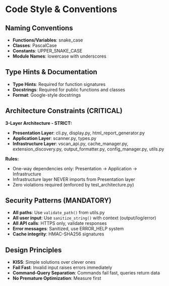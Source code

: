 # Code Style & Conventions

## Naming Conventions
- **Functions/Variables**: snake_case
- **Classes**: PascalCase
- **Constants**: UPPER_SNAKE_CASE
- **Module Names**: lowercase with underscores

## Type Hints & Documentation
- **Type Hints**: Required for function signatures
- **Docstrings**: Required for public functions and classes
- **Format**: Google-style docstrings

## Architecture Constraints (CRITICAL)
**3-Layer Architecture - STRICT:**
- **Presentation Layer**: cli.py, display.py, html_report_generator.py
- **Application Layer**: scanner.py, types.py
- **Infrastructure Layer**: vscan_api.py, cache_manager.py, extension_discovery.py, output_formatter.py, config_manager.py, utils.py

**Rules:**
- One-way dependencies only: Presentation → Application → Infrastructure
- Infrastructure layer NEVER imports from Presentation layer
- Zero violations required (enforced by test_architecture.py)

## Security Patterns (MANDATORY)
- **All paths**: Use `validate_path()` from utils.py
- **All user input**: Use `sanitize_string()` with context (output/log/error)
- **All API calls**: HTTPS only, validate responses
- **Error messages**: Sanitized, use ERROR_HELP system
- **Cache integrity**: HMAC-SHA256 signatures

## Design Principles
- **KISS**: Simple solutions over clever ones
- **Fail Fast**: Invalid input raises errors immediately
- **Command-Query Separation**: Commands fail fast, queries return data
- **No Premature Optimization**: Measure first
